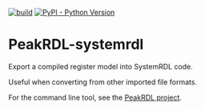 [![build](https://github.com/SystemRDL/PeakRDL-systemrdl/workflows/build/badge.svg)](https://github.com/SystemRDL/PeakRDL-systemrdl/actions?query=workflow%3Abuild+branch%3Amain)
[![PyPI - Python Version](https://img.shields.io/pypi/pyversions/peakrdl-systemrdl.svg)](https://pypi.org/project/peakrdl-systemrdl)

# PeakRDL-systemrdl
Export a compiled register model into SystemRDL code.

Useful when converting from other imported file formats.

For the command line tool, see the [PeakRDL project](https://peakrdl.readthedocs.io).
